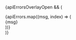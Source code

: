 {apiErrorsOverlayOpen && (
  <div style={{ backgroundColor: 'lightcoral', padding: '10px', margin: '10px 0' }}>
    {apiErrors.map((msg, index) => (
      <div key={index}>{msg}</div>
    ))}
  </div>
)}